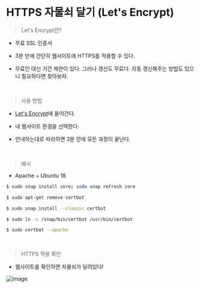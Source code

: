 # HTTPS 자물쇠 달기 (Let's Encrypt)

> Let's Encrypt란?

- 무료 SSL 인증서

- 3분 만에 간단히 웹사이트에 HTTPS를 적용할 수 있다.

- 무료인 대신 기간 제한이 있다. 그러나 갱신도 무료다. 자동 갱신해주는 방법도 있으니 필요하다면 찾아보자.

<br>

> 사용 방법

- [Let's Encrypt](https://certbot.eff.org/)에 들어간다.

- 내 웹사이트 환경을 선택한다.

- 안내하는대로 따라하면 3분 안에 모든 과정이 끝난다.

<br>

> 예시

- Apache + Ubuntu 18

```bash
$ sudo snap install core; sudo snap refresh core
```

```bash
$ sudo apt-get remove certbot
```

```bash
$ sudo snap install --classic certbot
```

```bash
$ sudo ln -s /snap/bin/certbot /usr/bin/certbot
```

```bash
$ sudo certbot --apache
```

<br>

> HTTPS 적용 확인

- 웹사이트를 확인하면 자물쇠가 달려있다!

![image](https://user-images.githubusercontent.com/98504939/154647700-6ca358f5-f2a3-4fab-889d-f051835fb3b9.png)
